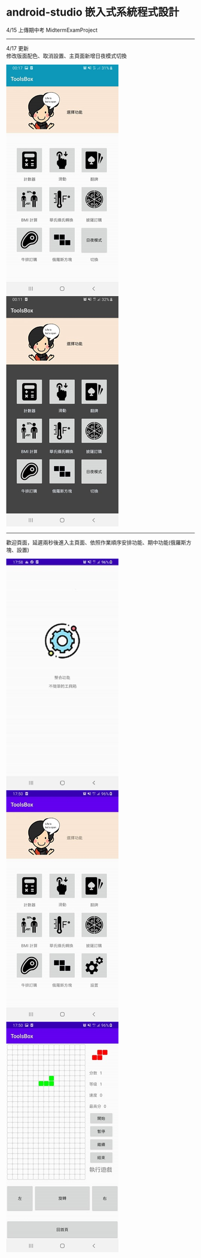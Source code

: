 # android-studio 嵌入式系統程式設計

4/15 上傳期中考 MidtermExamProject  

---  
4/17 更新  
修改版面配色、取消設置、主頁面新增日夜模式切換  

![image](https://github.com/xiaoClassmate/android-studio/blob/master/main_light.jpg) 
![image](https://github.com/xiaoClassmate/android-studio/blob/master/main_dark.jpg)


---  

歡迎頁面，延遲兩秒後進入主頁面、依照作業順序安排功能、期中功能(俄羅斯方塊、設置)  

![image](https://github.com/xiaoClassmate/android-studio/blob/master/welcome.jpg) 
![image](https://github.com/xiaoClassmate/android-studio/blob/master/main.jpg) 
![image](https://github.com/xiaoClassmate/android-studio/blob/master/tetris.jpg) 
